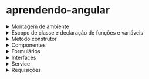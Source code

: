 # aprendendo-angular

<details>
  <summary>Montagem de ambiente</summary>
  
  # Montagem de ambietne
  *A montagem de ambiente foi feita com base no angular 14*
  
   - Comando para baixar a cli do angular `npm install -g @angular/cli`
   - Comando para criar um projeto `ng new nome-projeto`
   - Comando para habilitar o localhost `ng serve`
   - Comando para criar um componente com arquivos de css,ts e testes `ng generate component nomePasta/nomeComponente`

  `ng new my-app --no-standalone --routing --ssr=false`
  
</details>

<details>
  <summary>Escopo de classe e declaração de funções e variáveis</summary>

  # Escopo de classe e declaração de funções e variáveis

  ### Tips

  - Obs 1:*Ao declarar a função com a palavra `function` a palavra this perde o seu
  comportamento padrão, é como o this apontasse para dentro da função e não mais para classe.*

  - Obs 2:*Dentro do escopo global da classe, nao se usa `let`, `const` e `var` para declarar métodos.
Essas palavras são usadas fora da classe e dentro de métodos que estão dentro da classe.*

  - Obs 3:*Qualque método ou atributo que seja da classe e que está sendo acessado dentro de um método
da classe, deve ser usada a palavra `this`.*
  
</details>
<details>
  <summary>Método construtor</summary>

  # Método construtor

  ## Como usar o método construtor

  ### Usando o método construtor para instanciar classes e atribuir a uma propriedade da classe atual
  ```javascript
  export class MeuComponente {
    mensagem: string;

    constructor(servico: MeuServico) {
      // Aqui, 'servico' é uma instância do seu serviço MeuServico
      this.mensagem = servico.obterMensagem();
    }
  }
  ```
  ```javascript
  export class BotaoComponent {
    constructor(private httpClient: HttpClient){}
    chamaApi():void{
      this.httpClient
    }
  }
  ```

  ### Usando o método construtor para injeção de dependências
  
</details>

<details>
  <summary>Componentes</summary>

  # Componentes
  ## Criando um componente
   - Para criar um componente,basta executar o comando `ng generate component nomePasta/nomeComponente`
   - Serão criados um arquivo de css,html,arquivo de testes e o arquivo para lógica.
     ![Captura de tela de 2024-02-01 11-11-53](https://github.com/AthosGustavo/aprendendo-angular/assets/112649935/89ac442d-2af3-4266-9f02-a6a192dce39c)

  ### Arquivo input.component.component.ts
  ![Captura de tela de 2024-02-01 11-14-31](https://github.com/AthosGustavo/aprendendo-angular/assets/112649935/f4862d50-af40-47fc-a647-fc216b95ae66)

  #### @Component
   - Usado para configurar os atributos do componente

  #### selector
   - seletor angular usado para associar o componente a um elemento específico no template.
   - Ao incorporar este componente em um template, a tag usada seria `<app-input-component></app-input-component>`

  #### standalone
   - booleano que indica se o componente é independete ou se faz parte de um módulo mais amplo

  #### imports
   - lista de módulos que este componente pode importar

  #### templateUrl
   - caminho para o arquivo html do componente

  #### styleUrls
   - lista de caminhos para arquivos ou aquivo css do componente

  ### Passo a passo de como criar um componente
   - 1 - No arquivo input.component.html declare a tag html referente ao input
   - 2 - No arquivo app.component.html, declare o seletor que identifica o componente `<app-input></app-input>`
     
  ### Interpolação de dados
   - Interpolando variáveis em tags html
  ```javascript
  //interpolacao.component.html

  <p>Meu nome é: {{nome}}</p>
  ```
  ```javascript
  //interpolacao.component.ts

  import { Component } from '@angular/core';

  @Component({
    selector: 'app-inerpolacao',
    templateUrl: './inerpolacao.component.html',
    styleUrl: './inerpolacao.component.css'
  })
  export class InerpolacaoComponent {

    nome: string = 'Athos';
  }

  ```
  ```javascript
  //app.component.html
  
  <app-inerpolacao></app-inerpolacao>
  ```
  <details>
    <summary>Compartilhamento de dados</summary>

   # Compartilhamento de dados
   ### Passo a passo
  - 1- Uma propriedade `X` é declarada na classe filha com o decorator `@Input`
  - 2- Essa propriedade `X` é colocada no html do componente filho
  - 3- A propriedade recebe um valor externamente no componente pai
  - 4- No componente pai, declare a tag `selector` filho dentro da tag pai e passe os valores   `[propFilho]="valor"` 
  - 5- `@Input` decorator usado para definir que uma propriedade pode receber dados externos

  *EXEMPLO 2*
  - 1- Declara o dado a ser transmitido na classe pai
  - 2- Declara a variável  que ira receber o valor na classe na classe filho com o decorator @Input
  - 3- na tag do componente filho, faça a vinculação de propriedades `[propFilho]="propPai"`
  - 4- `@Input` decorator usado para definir que uma propriedade pode receber dados externos
  - 
  ```javascript
  // componente-pai.component.ts
  import { Component } from '@angular/core';

   @Component({
     selector: 'app-componente-pai',
    templateUrl: './componente-pai.component.html',
     styleUrls: ['./componente-pai.component.css']
   })
   export class ComponentePaiComponent {
     heranca: string = 'Dados herdados';
   }
   ```
   ```javascript
   // componente-filho.component.ts
   import { Component, Input } from '@angular/core';

  @Component({
     selector: 'app-componente-filho',
     templateUrl: './componente-filho.component.html',
     styleUrls: ['./componente-filho.component.css']
   })
   export class ComponenteFilhoComponent {
     @Input() dadosHerdados: string = '';
   }

   ```
   ```javascript
   <!-- componente-pai.component.html -->
   <app-componente-filho [dadosHerdados]="herança"></app-componente-filho>
   ```
    
    
  </details>
  
  <details>
    <summary>Eventos</summary>

  # Eventos

  #### click
   - A função é chamada na tag html
  *SINTAXE DE DECLARAÇÃO DE EVENTO*
  `<button (evento)="nomeFuncao()"></button>`
  

  ```javascript
  // botao.component.html
  <button (click)="btnFuncao">Clique</button>
  ```
  ```javascript
  // app.component.ts

  import { Component } from '@angular/core';

  @Component({
    selector: 'app-root',
    templateUrl: './app.component.html',
    styleUrls: ['./app.component.css']
  })
  export class AppComponent {
    mostrarElemento: boolean = true;

    btnFuncao():void{
      this.mostrarElemento = false;
    }
  }

  ```   
  ```javascript
  <!-- app.component.html -->
  <h1>Bem-vindo ao meu aplicativo Angular!</h1>

  <p *ngIf="mostrarElemento">Este elemento será exibido se mostrarElemento for verdadeiro.</p>
  ```
  
  </details>

  <details>
    <summary>Renderização</summary>
    
  # Renderização
  ### Renderização com ngFor
   - Renderizando listas
  
  ```javascript
  // app.component.ts

  import { Component } from '@angular/core';

  @Component({
    selector: 'app-root',
    templateUrl: './app.component.html',
    styleUrls: ['./app.component.css']
  })
  export class AppComponent {
    nomes=['athos','gustavo','fabricio'];
  }

  ```
  ```javascript
  <!-- app.component.html -->
  <h1>Meus nomes</h1>

  <ul>
    <li*ngFor="let nome of nomes">
      Nome:{{nome}}
    </li>
  </ul>
  ```
  
  ### Renderização condicional com ngIf
  #### Diretiva ngIf
   - Usada no Angular para exibir ou ocultar elementos HTML com base em uma expressão condicional.
   - ngIf adiciona e remove elementos do DOM com base em uma condicional
  ```javascript
  // app.component.ts

  import { Component } from '@angular/core';

  @Component({
    selector: 'app-root',
    templateUrl: './app.component.html',
    styleUrls: ['./app.component.css']
  })
  export class AppComponent {
    mostrarElemento: boolean = true;
  }

  ```   
  ```javascript
  <!-- app.component.html -->
  <h1>Bem-vindo ao meu aplicativo Angular!</h1>

  <p *ngIf="mostrarElemento">Este elemento será exibido se mostrarElemento for verdadeiro.</p>
  ```
  </details>

</details>

<details>
  <summary>Formulários</summary>
  
  # Formulários

  ## Propriedades de comunicação entre template e componente
   - `template` representa o arquivo .html do componente
   - `componente` representa o arquivo .ts

  ### Property Binding
   - "property binding" é um recurso que permite vincular uma propriedade de um elemento do componente a uma expressão no modelo (template).

  #### Vinculando propriedades no fluxo componente -> template
  *SÍNTAXE*
  ```html
  [propTagHtml] = "propComponente"    // `A propriedade html recebe o valor da propriedade do componente`
  ```
  *Vinculando valor de tag a uma propriedade componente*
  ```html
  <p>{{pessoa.nome}}</p>
  ```
  ### Event binding, template -> componente

  ### Two way data-binding
   - A propriedade "Two-way data binding" (ligação de dados bidirecional) é um recurso que permite a sincronização automática de dados entre o modelo (template) e o componente. Em outras palavras, ela permite que as alterações feitas no modelo sejam refletidas no componente e vice-versa,
   
  #### Diretiva ngModel
   - O ngModule é uma diretiva que permite vincular o valor digitado em um input em uma variável, qualquer alteração de valor feita no input será refletida na variável.
  
  *SINTAXE*
  ```html
  [(ngModule)]="nomeVariavel"
  ```
   - Para usar o ngModel, é necessário fazer a importação do pacote `FormsModule` no arquivo `app.module.ts` e declarar o `FormModule` na propriedade de imports.
  ![Captura de tela de 2024-02-02 12-22-57](https://github.com/AthosGustavo/aprendendo-angular/assets/112649935/1d2f6a7c-f6fb-4f8a-8079-a8900d73b28a)

  *EXEMPLO*
  ```html
  <div>
    <label>Nome</label>
    <input [(ngModel)]="nome" placeholder="Digite o seu nome">
    <button (click)="salvarNome()">Salvar</button>
  </div>
  ```
  ```javascript
  import { Component } from '@angular/core';

  @Component({
    selector: 'app-data-binding',
    templateUrl: './data-binding.component.html',
    styleUrl: './data-binding.component.css'
  })
  export class DataBindingComponent {
    nome: string = '';
    listaNomes:string [] = [];
  
    salvarNome():void {
      console.log(this.nome);
    }
  }

  ```
 ### EventEmmitter
  *Componente filho passando dados para componente pai*

  *LÓGICA*
   - No componente filho é chamada a uma função `emit` por meio da instância da classe `EventEmmitter`, a função `emit` permite transmitir um valor para uma propriedade do componente pai, no caso, o parâmetro de uma função.
   - Além disso, na instância da classe, sinalizamos a variável com o decorator `@OutPut`, pois indica que uma informação será lançada para fora do componente.

  ```javascript
  import { Component, OnInit, EventEmitter, Output } from '@angular/core';

  @Component({
    selector: 'app-input-filho',
    templateUrl: './input-filho.component.html',
    styleUrls: ['./input-filho.component.css']
  })
  export class InputFilhoComponent implements OnInit {
    constructor() { }

    ngOnInit() {
    }
  
    @Output() componenteFilhoEmite = new EventEmitter();

    valor:number = 0;
    somar():void{
      this.valor++;
      this.componenteFilhoEmite.emit(this.valor);
    }
    subtrair():void{
      this.valor--;
      this.componenteFilhoEmite.emit(this.valor);
    }

  }

  ```
  ```javascript
  <div>
    <app-input-filho (componenteFilhoEmite)="componentePaiRecebe($event)"></app-input-filho>
    <p>{{contadorExibido}}</p>
  </div>
  ```

   - No componente pai, declaramos a função `componentePaiRecebe(event)` e assim capturamos o valor emitido pelo componente filho.
  ```javascript
    import { Component, Input, OnInit } from '@angular/core';

    @Component({
      selector: 'app-componente-pai',
      templateUrl: './componente-pai.component.html',
      styleUrls: ['./componente-pai.component.css']
    })
    export class ComponentePaiComponent implements OnInit {

    constructor() { }

    ngOnInit() {
    }
    @Input() contadorExibido:string;
    componentePaiRecebe(event):void{
      this.contadorExibido=event;
    }

  }

  ```

  ### @ViewChild
   - O decorator `@ViewChild` permite acessar o DOM de uma tag HTML
   - *SINTAXE*: `@ViewChild('#idTag') nomeVariavel:ElementRef`
   - Por meio deste decorator é possível obter propriedades do DOM

  *EXEMPLO*
  ```javascript
  @ViewChild('minhaDiv') inputNome: ElementRef;
    console.log(this.inputNome.nativeElement.value);
  ```
<details>
  <summary>Formulário Reativo</summary>

 # Formulário Reativo

 *IMPORTAÇÕES*
  - `import { FormGroup, FormBuilder, Validators } from '@angular/forms';`
  - `ReactiveFormsModule` deve ser importado em `app.module` e em `imports`
 
 ### FormGroup
 - classe que representa um grupo de controles em um formulário reativo.
 
 ### Controllers
 - Representam os inputs
 
 ### FormBuilder
 - classe que fornece métodos para simplificar a criação de instancias de FormGroup.
 - Ao inves de criar manualmente a instancia de um FormGroup, o FormBuilder ajuda a definir a estrutura do formulario de maneira simples.

 *EXEMPLO: CONSTRUINDO UM FORMULÁRIO*
 ```javascript
  formulario!: FormGroup;

    constructor(
      private formBuilder: FormBuilder,
    ){}

    ngOnInit(): void {
     this.formulario = this.formBuilder.group({
     numero: [''],
     nome:['']
   })
 }
 ```
 ```javascript
 numero: [valor inicial do input,[array para adicionar validações]]
 ```
 ## Declarando o formulpario reativo no html
  - A propriedade `[formGroup]` deve ser declarada en tag `form` e deve receber como valor a variável do tipo `FormGroup`.

 ```html
 <form [formGroup]="formulario" (ngSubmit)="enviarFormulario()">
  <input type="number" formControlName="numero" placeholder="Digite o seu número"/>
  <input type="text" formControlName="nome" placeholder="Digite o seu nome"/>
  <button type="submit">Enviar</button>
</form>
 ```
## Adicionando validação aos inputs

*IMPORTAÇÕES*
 - `import { FormGroup, FormBuilder, Validators } from '@angular/forms';`

```javascript
numero: ['',[Validators.required, Validators.minLength(11), Validators.maxLength(11)]],
nome:['',[Validators.required,Validators.minLength(4)]]
```

*OBS*:Em algumas versões do Angular, para declarar mais de uma validação, é necessário declarar as validações dentro do método `Validators.compose([])`

### Verificando a validade dos inputs e emitindo mensagens de erro

#### Propriedade invalid
 - invalid é um método do objeto controller que retorna `true` se o controler estiver inválido e `false` se ele estiver válido.

#### Propriedade dirty
 - Se o usuário interagir com o controler e digitar qualquer coisa, o controler é considerado `dirty`,caso contrário, se o valor do controler permanecer limpo, o controler é considerado `pristine`

#### Propriedade touched
 - Indica se o controle foi tocado pelo usuário, é semelhante a um evento ´onBlur´ ou ´focusOut´

`<div *ngIf="nome && nome.invalid && (nome.dirty || nome.touched)" class="error-message">`

*EXEMPLO DE UM FORMULÁRIO VALIDADO*
```html
<form [formGroup]="formulario" (ngSubmit)="enviarFormulario()">
  <div>
    <label for="nome">Nome:</label>
    <input type="text" id="nome" formControlName="nome" placeholder="Digite seu nome">
    <div *ngIf="nome && nome.invalid && (nome.dirty || nome.touched)" class="error-message">
      <p *ngIf="nome.errors && nome.errors['required']">O nome é obrigatório.</p>
      <p *ngIf="nome.errors && nome.errors['minlength']">O nome deve ter no mínimo 4 caracteres.</p>
    </div>
  </div>
  <div>
    <label for="numero">Número de Celular:</label>
    <input type="text" id="numero" formControlName="numero" placeholder="Digite o número de celular">
    <div *ngIf="numero && numero.invalid && (numero.dirty || numero.touched)" class="error-message">
      <p *ngIf="numero.errors && numero.errors['required']">O número de celular é obrigatório.</p>
      <p *ngIf="numero.errors && numero.errors['minlength'] || numero.errors && numero.errors['maxlength']">O número de celular deve ter 11 dígitos.</p>
    </div>
  </div>
  <button type="submit">Enviar</button>
</form>

```
```javascript
import { Component } from '@angular/core';
import { FormGroup, FormBuilder, Validators } from '@angular/forms';

@Component({
  selector: 'app-formulario-reativo',
  templateUrl: './formulario-reativo.component.html',
  styleUrl: './formulario-reativo.component.css'
})
export class FormularioReativoComponent {

  formulario!: FormGroup;


  constructor(
    private formBuilder: FormBuilder,
  ){}

  ngOnInit(): void {
    this.formulario = this.formBuilder.group({
      numero: ['',[Validators.required, Validators.minLength(11), Validators.maxLength(11)]],
      nome:['',[Validators.required,Validators.minLength(4)]]
    })
  }

  get nome(){
    return this.formulario!.get('nome')
  }
  get numero(){
    return this.formulario!.get('numero')
  }


  enviarFormulario():void{
    //console.log(this.formulario.get('numero'));

    if (this.formulario.valid){
      console.log('Formulário enviado!')
      console.log(`Nome:${this.formulario.value('nome')}`);
      console.log(`Nome:${this.formulario.value('numero')}`);

    }else{
      console.log('Formulário inválido');
    }
  }
}

```
</details>

</details>
<details>
  <summary>Interfaces</summary>

  # Interface
   - No Angular, as interface são usadas para representar entidades do back-end.Se no back-end existir uma entidade chamada pessoa com os atributos nome, idade e altura, esses atributos serão tipados e representados por meio de uma interface.

  *EXEMPLO*
  ```javascript
  // user.model.ts
  export interface User {
    id: number;
    name: string;
    email: string;
  }
  ```
 
  

  
</details>

<details>
  <summary>Service</summary>

  # Service

*Em Angular, os serviços são frequentemente usados como dependências.
Quando você declara um serviço como um provedor no módulo ou no próprio
componente, o Angular gerencia a criação e a injeção dessas dependências
automaticamente.Ao injetar uma dependência (como um serviço) em um componente,
você está dizendo ao Angular para fornecer uma instância dessa dependência
quando o componente for criado.*

   - É aqui que ficam as requisições para as APIs
   - Comando para criar a pasta service `bg generate service services/<nome>`
</details>


<details>
  <summary>Requisições</summary>

  # Requisições

  ## pacote HttpClient
   - A instância da classe HttpCLient retorna métodos HTTP `varvarHttpClientClient.post<tipoRetorno>`
   - Os métodos http aceitam em seu parâmetro a `url` e o dado a ser enviado.

  *EXEMPLOS*
  ```javascript
  this.varHttpClient.get<TipoDoDado>(url);
  this.varHttpClient.post<TipoDoDado>(url, corpoDoPedido);
  this.varHttpClient.put<TipoDoDado>(url, corpoDoPedido);
  this.varHttpClient.delete<TipoDoDado>(url);
  ```
  ### Observable
   - Observable é um tipo de retorno presente em operações assincronas como requisições HTTP
   - O tipo pode retornar um erro e um valor,a exemplo de uma promisse

  ### subscribe
   - O tipo Observable retorna um método chamada subscribe e esse método é um tipo de notificação que retorna um valor.


</details>

